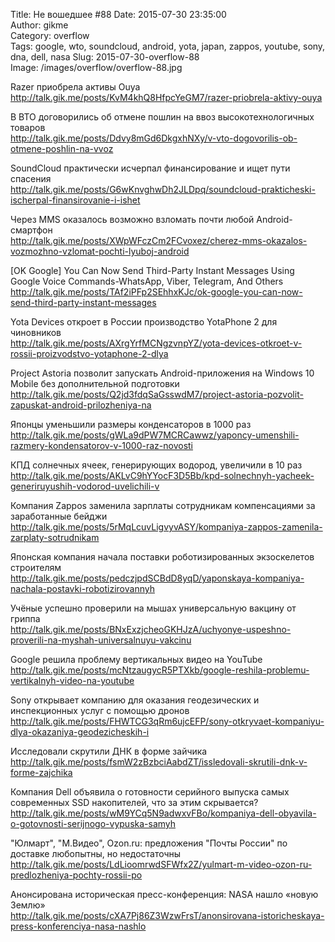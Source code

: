 Title: Не вошедшее #88
Date: 2015-07-30 23:35:00  
Author: gikme  
Category: overflow  
Tags: google, wto, soundcloud, android, yota, japan, zappos, youtube, sony, dna, dell, nasa
Slug: 2015-07-30-overflow-88  
Image: /images/overflow/overflow-88.jpg

Razer приобрела активы Ouya  
<http://talk.gik.me/posts/KvM4khQ8HfpcYeGM7/razer-priobrela-aktivy-ouya>

В ВТО договорились об отмене пошлин на ввоз высокотехнологичных товаров  
<http://talk.gik.me/posts/Ddvy8mGd6DkgxhNXy/v-vto-dogovorilis-ob-otmene-poshlin-na-vvoz>

SoundCloud практически исчерпал финансирование и ищет пути спасения  
<http://talk.gik.me/posts/G6wKnvghwDh2JLDpq/soundcloud-prakticheski-ischerpal-finansirovanie-i-ishet>

Через MMS оказалось возможно взломать почти любой Android-смартфон  
<http://talk.gik.me/posts/XWpWFczCm2FCvoxez/cherez-mms-okazalos-vozmozhno-vzlomat-pochti-lyuboj-android>

[OK Google] You Can Now Send Third-Party Instant Messages Using Google Voice Commands-WhatsApp, Viber, Telegram, And Others  
<http://talk.gik.me/posts/TAf2iPFp2SEhhxKJc/ok-google-you-can-now-send-third-party-instant-messages>

Yota Devices откроет в России производство YotaPhone 2 для чиновников  
<http://talk.gik.me/posts/AXrgYrfMCNgzvnpYZ/yota-devices-otkroet-v-rossii-proizvodstvo-yotaphone-2-dlya>

Project Astoria позволит запускать Android-приложения на Windows 10 Mobile без дополнительной подготовки  
<http://talk.gik.me/posts/Q2jd3fdqSaGsswdM7/project-astoria-pozvolit-zapuskat-android-prilozheniya-na>

Японцы уменьшили размеры конденсаторов в 1000 раз  
<http://talk.gik.me/posts/gWLa9dPW7MCRCawwz/yaponcy-umenshili-razmery-kondensatorov-v-1000-raz-novosti>

КПД солнечных ячеек, генерирующих водород, увеличили в 10 раз  
<http://talk.gik.me/posts/AKLvC9hYYocF3D5Bb/kpd-solnechnyh-yacheek-generiruyushih-vodorod-uvelichili-v>

Компания Zappos заменила зарплаты сотрудникам компенсациями за заработанные бейджи  
<http://talk.gik.me/posts/5rMqLcuvLigvyvASY/kompaniya-zappos-zamenila-zarplaty-sotrudnikam>

Японская компания начала поставки роботизированных экзоскелетов строителям  
<http://talk.gik.me/posts/pedczjpdSCBdD8yqD/yaponskaya-kompaniya-nachala-postavki-robotizirovannyh>

Учёные успешно проверили на мышах универсальную вакцину от гриппа  
<http://talk.gik.me/posts/BNxExzjcheoGKHJzA/uchyonye-uspeshno-proverili-na-myshah-universalnuyu-vakcinu>

Google решила проблему вертикальных видео на YouTube  
<http://talk.gik.me/posts/mcNtzaugycR5PTXkb/google-reshila-problemu-vertikalnyh-video-na-youtube>

Sony открывает компанию для оказания геодезических и инспекционных услуг с помощью дронов  
<http://talk.gik.me/posts/FHWTCG3qRm6ujcEFP/sony-otkryvaet-kompaniyu-dlya-okazaniya-geodezicheskih-i>

Исследовали скрутили ДНК в форме зайчика  
<http://talk.gik.me/posts/fsmW2zBzbciAabdZT/issledovali-skrutili-dnk-v-forme-zajchika>

Компания Dell объявила о готовности серийного выпуска самых современных SSD накопителей, что за этим скрывается?  
<http://talk.gik.me/posts/wM9YCq5N9adwxvFBo/kompaniya-dell-obyavila-o-gotovnosti-serijnogo-vypuska-samyh>

"Юлмарт", "М.Видео", Ozon.ru: предложения "Почты России" по доставке любопытны, но недостаточны  
<http://talk.gik.me/posts/LdLioomrwdSFWfx2Z/yulmart-m-video-ozon-ru-predlozheniya-pochty-rossii-po>

Анонсирована историческая пресс-конференция: NASA нашло «новую Землю»  
<http://talk.gik.me/posts/cXA7Pj86Z3WzwFrsT/anonsirovana-istoricheskaya-press-konferenciya-nasa-nashlo>
